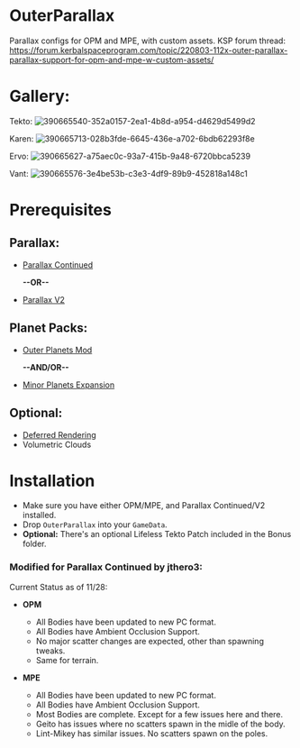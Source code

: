 # OuterParallax
Parallax configs for OPM and MPE, with custom assets.
KSP forum thread:
https://forum.kerbalspaceprogram.com/topic/220803-112x-outer-parallax-parallax-support-for-opm-and-mpe-w-custom-assets/

# Gallery:

Tekto:
![390665540-352a0157-2ea1-4b8d-a954-d4629d5499d2](https://github.com/user-attachments/assets/1f6a1308-2308-493d-ab90-223436fa3969)

Karen:
![390665713-028b3fde-6645-436e-a702-6bdb62293f8e](https://github.com/user-attachments/assets/8b2c8292-d0b1-4551-8660-5fd05582e403)

Ervo:
![390665627-a75aec0c-93a7-415b-9a48-6720bbca5239](https://github.com/user-attachments/assets/7def0d1d-c7e9-43be-b164-cad31d02b439)

Vant:
![390665576-3e4be53b-c3e3-4df9-89b9-452818a148c1](https://github.com/user-attachments/assets/6fbf29f5-502a-43b0-8a5b-3d3eeaaae559)

# Prerequisites

## Parallax:
* [Parallax Continued](https://github.com/Gameslinx/Parallax-Continued/tree/master#readme)
  
   **--OR--**

* [Parallax V2](https://github.com/Gameslinx/Tessellation/releases)


## Planet Packs:
* [Outer Planets Mod](https://spacedock.info/mod/233/Outer+Planets+Mod)

   **--AND/OR--**

* [Minor Planets Expansion](https://spacedock.info/mod/2383/Minor%20Planets%20Expansion?ga=%3CGame+3102+%27Kerbal+Space+Program%27%3E)

## Optional:

* [Deferred Rendering](https://github.com/LGhassen/Deferred)
* Volumetric Clouds

# Installation

* Make sure you have either OPM/MPE, and Parallax Continued/V2 installed. 
* Drop `OuterParallax` into your `GameData`.
* **Optional:** There's an optional Lifeless Tekto Patch included in the Bonus folder.


### Modified for Parallax Continued by jthero3:

Current Status as of 11/28:
 
* **OPM**
    * All Bodies have been updated to new PC format.
    * All Bodies have Ambient Occlusion Support.
    * No major scatter changes are expected, other than spawning tweaks.
    * Same for terrain.

* **MPE**
    * All Bodies have been updated to new PC format.
    * All Bodies have Ambient Occlusion Support.
    * Most Bodies are complete. Except for a few issues here and there.
    * Geito has issues where no scatters spawn in the midle of the body.
    * Lint-Mikey has similar issues. No scatters spawn on the poles.
